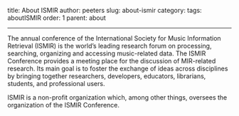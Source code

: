title: About ISMIR
author: peeters
slug: about-ismir
category:
tags: aboutISMIR
order: 1
parent: about

----------------------------------
The annual conference of the International Society for Music Information Retrieval (ISMIR) is the world’s leading research forum on processing, searching, organizing and accessing music-related data. The ISMIR Conference provides a meeting place for the discussion of MIR-related research. Its main goal is to foster the exchange of ideas across disciplines by bringing together researchers, developers, educators, librarians, students, and professional users.

ISMIR is a non-profit organization which, among other things, oversees the organization of the ISMIR Conference.
